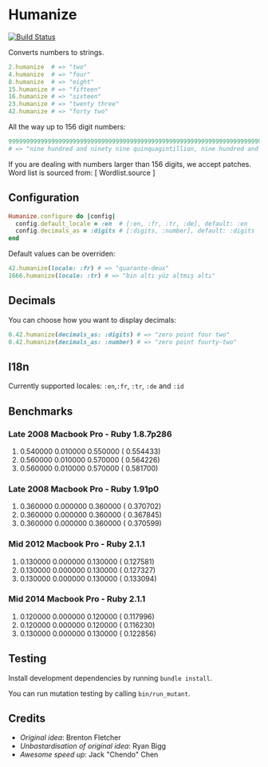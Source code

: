 # Humanize

[![Build Status](https://travis-ci.org/radar/humanize.svg?branch=master)](https://travis-ci.org/radar/humanize)

Converts numbers to strings.

```ruby
2.humanize  # => "two"
4.humanize  # => "four"
8.humanize  # => "eight"
15.humanize # => "fifteen"
16.humanize # => "sixteen"
23.humanize # => "twenty three"
42.humanize # => "forty two"
```

All the way up to 156 digit numbers:

```ruby
999999999999999999999999999999999999999999999999999999999999999999999999999999999999999999999999999999999999999999999999999999999999999999999999999999999999
# => "nine hundred and ninety nine quinquagintillion, nine hundred and ninety nine novenquadragintillion, nine hundred and ninety nine octoquadragintillion, nine hundred and ninety nine septenquadragintillion, nine hundred and ninety nine sesquadragintillion, nine hundred and ninety nine quinquadragintillion, nine hundred and ninety nine quattuorquadragintillion, nine hundred and ninety nine trequadragintillion, nine hundred and ninety nine duoquadragintillion, nine hundred and ninety nine unquadragintillion, nine hundred and ninety nine quadragintillion, nine hundred and ninety nine novemtrigintillion, nine hundred and ninety nine octotrigintillion, nine hundred and ninety nine septentrigintillion, nine hundred and ninety nine sextrigintillion, nine hundred and ninety nine quintrigintillion, nine hundred and ninety nine quattuortrigintillion, nine hundred and ninety nine trestrigintillion, nine hundred and ninety nine duotrigintillion, nine hundred and ninety nine untrigintillion, nine hundred and ninety nine trigintillion, nine hundred and ninety nine novemvigintillion, nine hundred and ninety nine octovigintillion, nine hundred and ninety nine septenvigintillion, nine hundred and ninety nine sexvigintillion, nine hundred and ninety nine quinvigintillion, nine hundred and ninety nine quattuortillion, nine hundred and ninety nine trevigintillion, nine hundred and ninety nine duovigintillion, nine hundred and ninety nine unvigintillion, nine hundred and ninety nine vigintillion, nine hundred and ninety nine novemdecillion, nine hundred and ninety nine octodecillion, nine hundred and ninety nine septendecillion, nine hundred and ninety nine sexdecillion, nine hundred and ninety nine quindecillion, nine hundred and ninety nine quattuordecillion, nine hundred and ninety nine tredecillion, nine hundred and ninety nine duodecillion, nine hundred and ninety nine undecillion, nine hundred and ninety nine decillion, nine hundred and ninety nine nonillion, nine hundred and ninety nine octillion, nine hundred and ninety nine septillion, nine hundred and ninety nine sextillion, nine hundred and ninety nine quintrillion, nine hundred and ninety nine quadrillion, nine hundred and ninety nine trillion, nine hundred and ninety nine billion, nine hundred and ninety nine million, nine hundred and ninety nine thousand nine hundred and ninety nine"
```

If you are dealing with numbers larger than 156 digits, we accept patches. Word list is sourced from: [ Wordlist.source ]

## Configuration

```ruby
Humanize.configure do |config|
  config.default_locale = :en  # [:en, :fr, :tr, :de], default: :en
  config.decimals_as = :digits # [:digits, :number], default: :digits
end
```

Default values can be overriden:

```ruby
42.humanize(locale: :fr) # => "quarante-deux"
1666.humanize(locale: :tr) # => "bin altı yüz altmış altı"
```

## Decimals

You can choose how you want to display decimals:

```ruby
0.42.humanize(decimals_as: :digits) # => "zero point four two"
0.42.humanize(decimals_as: :number) # => "zero point fourty-two"
```

## I18n

Currently supported locales: `:en`,`:fr`, `:tr`, `:de` and `:id`

## Benchmarks

### Late 2008 Macbook Pro - Ruby 1.8.7p286

1. 0.540000   0.010000   0.550000 (  0.554433)
2. 0.560000   0.010000   0.570000 (  0.564226)
3. 0.560000   0.010000   0.570000 (  0.581700)

### Late 2008 Macbook Pro - Ruby 1.91p0


1. 0.360000   0.000000   0.360000 (  0.370702)
2. 0.360000   0.000000   0.360000 (  0.367845)
3. 0.360000   0.000000   0.360000 (  0.370599)

### Mid 2012 Macbook Pro - Ruby 2.1.1

1. 0.130000   0.000000   0.130000 (  0.127581)
2. 0.130000   0.000000   0.130000 (  0.127327)
3. 0.130000   0.000000   0.130000 (  0.133094)

### Mid 2014 Macbook Pro - Ruby 2.1.1

1. 0.120000   0.000000   0.120000 (  0.117996)
2. 0.120000   0.000000   0.120000 (  0.116230)
3. 0.130000   0.000000   0.130000 (  0.122856)

## Testing

Install development dependencies by running `bundle install`.

You can run mutation testing by calling `bin/run_mutant`.

## Credits

* *Original idea*: Brenton Fletcher
* *Unbastardisation of original idea*: Ryan Bigg
* *Awesome speed up*: Jack "Chendo" Chen

